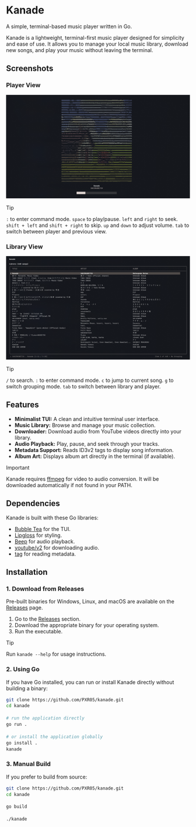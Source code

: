 # Kanade

A simple, terminal-based music player written in Go.

Kanade is a lightweight, terminal-first music player designed for simplicity and ease of use. It allows you to manage your local music library, download new songs, and play your music without leaving the terminal.

## Screenshots

### Player View

![Player](assets/player.png)

> [!TIP]  
> `:` to enter command mode.
> `space` to play/pause.
> `left` and `right` to seek.
> `shift + left` and `shift + right` to skip.
> `up` and `down` to adjust volume.
> `tab` to switch between player and previous view.

### Library View

![Library](assets/library.png)

> [!TIP]  
> `/` to search.
> `:` to enter command mode.
> `c` to jump to current song.
> `g` to switch grouping mode.
> `tab` to switch between library and player.

## Features

- **Minimalist TUI:** A clean and intuitive terminal user interface.
- **Music Library:** Browse and manage your music collection.
- **Downloader:** Download audio from YouTube videos directly into your library.
- **Audio Playback:** Play, pause, and seek through your tracks.
- **Metadata Support:** Reads ID3v2 tags to display song information.
- **Album Art:** Displays album art directly in the terminal (if available).

> [!IMPORTANT]
> Kanade requires [ffmpeg](https://ffmpeg.org) for video to audio conversion. It will be downloaded automatically if not found in your PATH.

## Dependencies

Kanade is built with these Go libraries:

- [Bubble Tea](https://github.com/charmbracelet/bubbletea) for the TUI.
- [Lipgloss](https://github.com/charmbracelet/lipgloss) for styling.
- [Beep](https://github.com/gopxl/beep) for audio playback.
- [youtube/v2](https://github.com/kkdai/youtube) for downloading audio.
- [tag](https://github.com/dhowden/tag) for reading metadata.

## Installation

### 1. Download from Releases

Pre-built binaries for Windows, Linux, and macOS are available on the [Releases](https://github.com/PXR05/kanade/releases) page.

1. Go to the [Releases](https://github.com/PXR05/kanade/releases) section.
2. Download the appropriate binary for your operating system.
3. Run the executable.

> [!TIP]
> Run `kanade --help` for usage instructions.

### 2. Using Go

If you have Go installed, you can run or install Kanade directly without building a binary:

```bash
git clone https://github.com/PXR05/kanade.git
cd kanade

# run the application directly
go run .

# or install the application globally
go install .
kanade
```

### 3. Manual Build

If you prefer to build from source:

```bash
git clone https://github.com/PXR05/kanade.git
cd kanade

go build

./kanade
```

